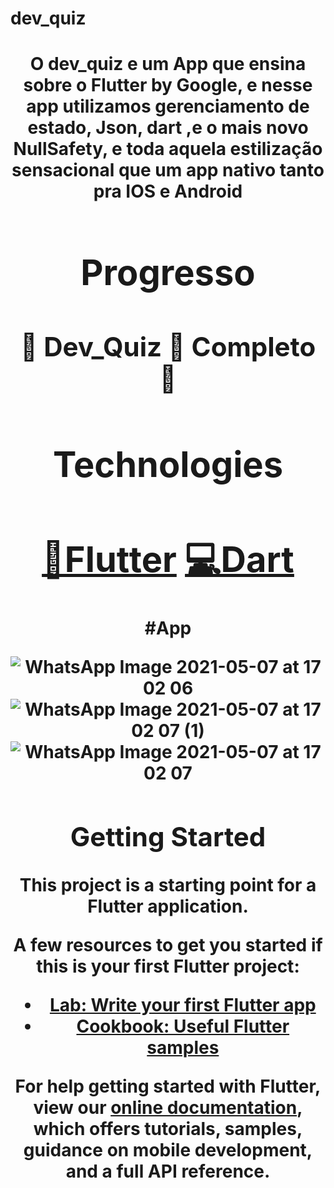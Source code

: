 # dev_quiz

<h1 align="center">
	<Um app para te ensinar flutter
</h1>

O dev_quiz e um App que ensina sobre o Flutter by Google, e nesse app utilizamos gerenciamento de estado, Json, dart ,e o mais novo NullSafety, e toda aquela estilização sensacional que um app nativo
tanto pra IOS e Android
	

<h1 align = "center">Progresso</h1>
<h2 align="center"> 
	🔋  Dev_Quiz 🚀 Completo 🔋  
</h2>

<h1 align="center">
Technologies
</h1>
<h1 align="center">
    <a href="https://www.linkedin.com/feed/update/urn:li:activity:6796540831303106560/">🔗Flutter</a>
   <a href="https://www.linkedin.com/feed/update/urn:li:activity:6796540831303106560/">💻Dart</a>
</h1>

#App

![WhatsApp Image 2021-05-07 at 17 02 06](https://user-images.githubusercontent.com/68614036/117508627-4f2c7680-af5f-11eb-91cf-93b293fd0a81.jpeg)
![WhatsApp Image 2021-05-07 at 17 02 07 (1)](https://user-images.githubusercontent.com/68614036/117508630-4fc50d00-af5f-11eb-9da6-2f56923ac070.jpeg)
![WhatsApp Image 2021-05-07 at 17 02 07](https://user-images.githubusercontent.com/68614036/117508631-505da380-af5f-11eb-8379-995615e84614.jpeg)







## Getting Started

This project is a starting point for a Flutter application.

A few resources to get you started if this is your first Flutter project:

- [Lab: Write your first Flutter app](https://flutter.dev/docs/get-started/codelab)
- [Cookbook: Useful Flutter samples](https://flutter.dev/docs/cookbook)

For help getting started with Flutter, view our
[online documentation](https://flutter.dev/docs), which offers tutorials,
samples, guidance on mobile development, and a full API reference.
